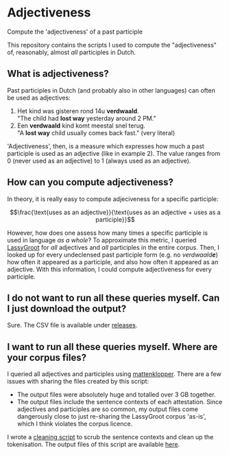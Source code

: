 # Adjectiveness
Compute the 'adjectiveness' of a past participle

This repository contains the scripts I used to compute the "adjectiveness" of, reasonably, almost *all* participles in Dutch.

## What is adjectiveness?

Past participles in Dutch (and probably also in other languages) can often be used as adjectives:

1. Het kind was gisteren rond 14u **verdwaald**.  
  "The child had **lost way** yesterday around 2 PM."
2. Een **verdwaald** kind komt meestal snel terug.  
   "A **lost way** child usually comes back fast." (very literal)

'Adjectiveness', then, is a measure which expresses how much a past participle is used as an adjective (like in example 2). The value ranges from 0 (never used as an adjective) to 1 (always used as an adjective).

## How can you compute adjectiveness?

In theory, it is really easy to compute adjeciveness for a specific participle:

```math
\frac{\text{uses as an adjective}}{\text{uses as an adjective + uses as a participle}}
```

However, how does one assess how many times a specific participle is used in language *as a whole*? To approximate this metric, I queried [LassyGroot](https://taalmaterialen.ivdnt.org/download/tstc-lassy-groot-corpus/) for *all* adjectives and *all* participles in the entire corpus. Then, I looked up for every undeclensed past participle form (e.g. no *verdwaald**e***) how often it appeared as a participle, and also how often it appeared as an adjective. With this information, I could compute adjectiveness for every participle.

## I do not want to run all these queries myself. Can I just download the output?

Sure. The CSV file is available under [releases](https://github.com/AntheSevenants/Adjectiveness/releases).

## I want to run all these queries myself. Where are your corpus files?

I queried all adjectives and participles using [mattenklopper](https://github.com/AntheSevenants/mattenklopper). There are a few issues with sharing the files created by this script:

* The output files were absolutely huge and totalled over 3 GB together.
* The output files include the sentence contexts of each attestation. Since adjectives and participles are so common, my output files come dangerously close to just re-sharing the LassyGroot corpus 'as-is', which I think violates the corpus licence.

I wrote a [cleaning script](https://github.com/AntheSevenants/Adjectiveness/blob/main/Clean.R) to scrub the sentence contexts and clean up the tokenisation. The output files of this script are available [here](https://doi.org/10.5281/zenodo.7687548).